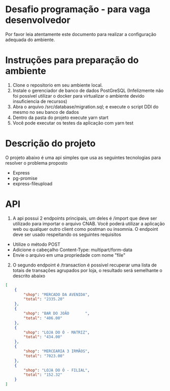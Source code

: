 # Desafio programação - para vaga desenvolvedor

Por favor leia atentamente este documento para realizar a configuração adequada do ambiente.

# Instruções para preparação do ambiente

1. Clone o repositorio em seu ambiente local.
2. Instale o gerenciador de banco de dados PostGreSQL (Infelizmente não foi possível utilizar o docker para virtualizar o ambiente devido insuficiencia de recursos)
3. Abra o arquivo /src/database/migration.sql; e execute o script DDl do mesmo no seu banco de dados
4. Dentro da pasta do projeto execute yarn start
5. Você pode executar os testes da aplicação com yarn test
# Descrição do projeto

O projeto abaixo é uma api simples que usa as seguintes tecnologias para resolver o problema proposto
- Express 
- pg-promise
- express-fileupload

# API
1. A api possui 2 endpoints principais, um deles é /import que deve ser utilizado para importar o arquivo CNAB. Você poderá utilizar a aplicação web ou 
qualquer outro client como postman ou insomnia. O endpoint deve ser usado respeitando os seguintes requisitos
- Utilize o método POST
- Adicione o cabeçalho Content-Type: multipart/form-data
- Envie o arquivo em uma propriedade com nome "file"

2. O segundo endpoint é /transaction é possivel recuperar uma lista de totais de transações agrupados por loja, o resultado será semelhante o descrito abaixo
```json
[
	{
		"shop": "MERCADO DA AVENIDA",
		"total": "2335.20"
	},
	{
		"shop": "BAR DO JOÃO       ",
		"total": "406.00"
	},
	{
		"shop": "LOJA DO Ó - MATRIZ",
		"total": "434.00"
	},
	{
		"shop": "MERCEARIA 3 IRMÃOS",
		"total": "7023.00"
	},
	{
		"shop": "LOJA DO Ó - FILIAL",
		"total": "152.32"
	}
]
```